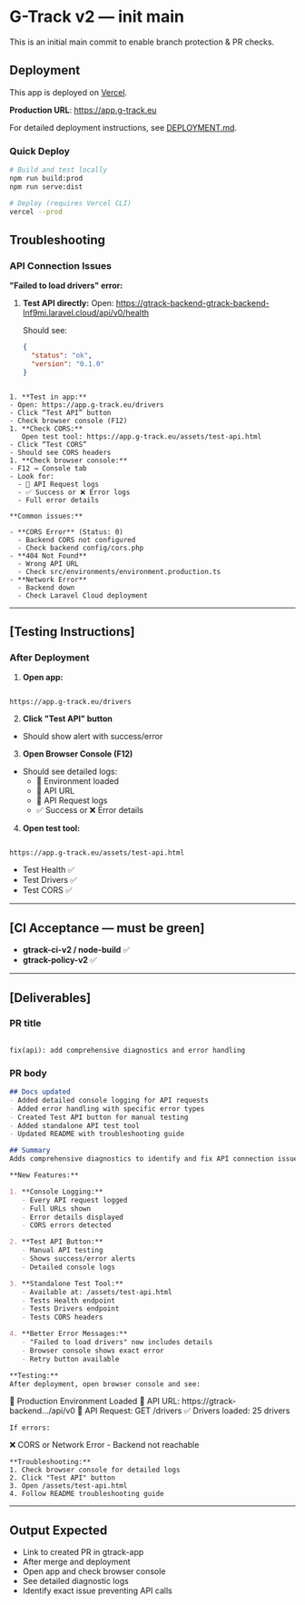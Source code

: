 # G-Track v2 — init main

This is an initial main commit to enable branch protection & PR checks.

## Deployment

This app is deployed on [Vercel](https://vercel.com).

**Production URL**: https://app.g-track.eu

For detailed deployment instructions, see [DEPLOYMENT.md](DEPLOYMENT.md).

### Quick Deploy

```bash
# Build and test locally
npm run build:prod
npm run serve:dist

# Deploy (requires Vercel CLI)
vercel --prod
```

## Troubleshooting

### API Connection Issues

**"Failed to load drivers" error:**

1. **Test API directly:**
   Open: https://gtrack-backend-gtrack-backend-lnf9mi.laravel.cloud/api/v0/health
   
   Should see:
   ```json
   {
     "status": "ok",
     "version": "0.1.0"
   }
```

1. **Test in app:**
- Open: https://app.g-track.eu/drivers
- Click “Test API” button
- Check browser console (F12)
1. **Check CORS:**
   Open test tool: https://app.g-track.eu/assets/test-api.html
- Click “Test CORS”
- Should see CORS headers
1. **Check browser console:**
- F12 → Console tab
- Look for:
  - 🔵 API Request logs
  - ✅ Success or ❌ Error logs
  - Full error details

**Common issues:**

- **CORS Error** (Status: 0)
  - Backend CORS not configured
  - Check backend config/cors.php
- **404 Not Found**
  - Wrong API URL
  - Check src/environments/environment.production.ts
- **Network Error**
  - Backend down
  - Check Laravel Cloud deployment

```
---

## [Testing Instructions]

### After Deployment

1. **Open app:**
```

https://app.g-track.eu/drivers

```
2. **Click "Test API" button**
- Should show alert with success/error

3. **Open Browser Console (F12)**
- Should see detailed logs:
  - 🚀 Environment loaded
  - 📡 API URL
  - 🔵 API Request logs
  - ✅ Success or ❌ Error details

4. **Open test tool:**
```

https://app.g-track.eu/assets/test-api.html

```
- Test Health ✅
- Test Drivers ✅
- Test CORS ✅

---

## [CI Acceptance — must be green]

- **gtrack-ci-v2 / node-build** ✅
- **gtrack-policy-v2** ✅

---

## [Deliverables]

### PR title
```

fix(api): add comprehensive diagnostics and error handling

```
### PR body
```markdown
## Docs updated
- Added detailed console logging for API requests
- Added error handling with specific error types
- Created Test API button for manual testing
- Added standalone API test tool
- Updated README with troubleshooting guide

## Summary
Adds comprehensive diagnostics to identify and fix API connection issues.

**New Features:**

1. **Console Logging:**
   - Every API request logged
   - Full URLs shown
   - Error details displayed
   - CORS errors detected

2. **Test API Button:**
   - Manual API testing
   - Shows success/error alerts
   - Detailed console logs

3. **Standalone Test Tool:**
   - Available at: /assets/test-api.html
   - Tests Health endpoint
   - Tests Drivers endpoint
   - Tests CORS headers

4. **Better Error Messages:**
   - "Failed to load drivers" now includes details
   - Browser console shows exact error
   - Retry button available

**Testing:**
After deployment, open browser console and see:
```

🚀 Production Environment Loaded
📡 API URL: https://gtrack-backend…/api/v0
🔵 API Request: GET /drivers
✅ Drivers loaded: 25 drivers

```
If errors:
```

❌ CORS or Network Error - Backend not reachable

```
**Troubleshooting:**
1. Check browser console for detailed logs
2. Click "Test API" button
3. Open /assets/test-api.html
4. Follow README troubleshooting guide
```

-----

## Output Expected

- Link to created PR in gtrack-app
- After merge and deployment
- Open app and check browser console
- See detailed diagnostic logs
- Identify exact issue preventing API calls
